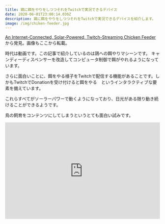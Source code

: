 ```yaml
---
title: 鶏に餌をやりをしつつそれをTwitchで実況できるデバイス
date: 2020-06-01T23:00:14.036Z
description: 鶏に餌をやりをしつつそれをTwitchで実況できるデバイスを紹介します。
image: /img/chiken-feeder.jpg
---
```

[An Internet-Connected, Solar-Powered, Twitch-Streaming Chicken Feeder](https://blog.hackster.io/an-internet-connected-solar-powered-twitch-streaming-chicken-feeder-7075b34bece8)から発見。画像もここから転載。

時代は動画です。この記事で紹介しているのは鶏への餌やりマシーンです。
キャンディーディスペンサーを改造してコンピュータ制御で餌がやれるようになっています。

さらに面白いことに、餌をやる様子をTwitchで配信する機能があることです。しかもTwitchでDonationを受け付けると餌をやる　というインタラクティブな要素を備えています。

これらすべてがソーラーパワーで動くようになっており、日光がある限り動き続けることができるようです。

鳥の飼育をコンテンツにしてしまうというとても面白い試みです。

<iframe width="100%" height="315" src="https://www.youtube.com/embed/IaYjGdEZq18" frameborder="0" allow="accelerometer; autoplay; encrypted-media; gyroscope; picture-in-picture" allowfullscreen></iframe>
